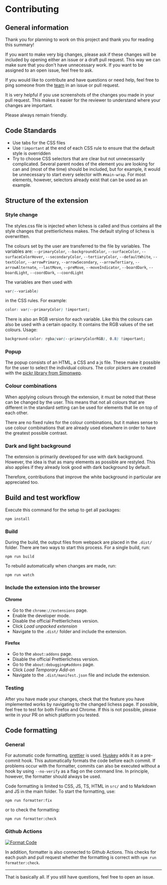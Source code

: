 # Contributing

## General information

Thank you for planning to work on this project and thank you for reading this summary!

If you want to make very big changes, please ask if these changes will be included by opening either an issue or a draft pull request. This way we can make sure that you don't have unnecessary work.
If you want to be assigned to an open issue, feel free to ask.

If you would like to contribute and have questions or need help, feel free to ping someone from the [team](https://github.com/prettierlichess/prettierlichess/blob/master/CODEOWNERS) in an issue or pull request.

It is very helpful if you use screenshots of the changes you made in your pull request. This makes it easier for the reviewer to understand where your changes are important.

Please always remain friendly.

## Code Standards

-   Use tabs for the CSS files
-   Use `!important` at the end of each CSS rule to ensure that the default style is overridden
-   Try to choose CSS selectors that are clear but not unnecessarily complicated. Several parent nodes of the element you are looking for can and (most of the time) should be included, but for example, it would be unnecessary to start every selector with `#main-wrap`. For most elements, however, selectors already exist that can be used as an example.

## Structure of the extension

### Style change

The styles.css file is injected when lichess is called and thus contains all the style changes that prettierlichess makes. The default styling of lichess is overwritten.

The colours set by the user are transferred to the file by variables. The variables are:
`--primaryColor`, `--backgroundColor`, `--surfaceColor`, `--surfaceColorHover`, `--secondaryColor`, `--tertiaryColor`, `--defaultWhite`, `--textColor`, `--arrowPrimary`, `--arrowSecondary`, `--arrowTertiary`, `--arrowAlternate`, `--lastMove`, `--preMove`, `--moveIndicator`, `--boardDark`, `--boardLight`, `--coordDark`, `--coordLight`

The variables are then used with

```css
var(--variable)
```

in the CSS rules. For example:

```css
color: var(--primaryColor) !important;
```

There is also an RGB version for each variable. Like this the colours can also be used with a certain opacity. It contains the RGB values of the set colours.
Usage:

```css
background-color: rgba(var(--primaryColorRGB), 0.8) !important;
```

### Popup

The popup consists of an HTML, a CSS and a js file. These make it possible for the user to select the individual colours. The color pickers are created with the [pickr library from Simonwep](https://github.com/Simonwep/pickr).

### Colour combinations

When applying colours through the extension, it must be noted that these can be changed by the user. This means that not all colours that are different in the standard setting can be used for elements that lie on top of each other.

There are no fixed rules for the colour combinations, but it makes sense to use colour combinations that are already used elsewhere in order to have the greatest possible contrast.

### Dark and light background

The extension is primarily developed for use with dark background. However, the idea is that as many elements as possible are restyled. This also applies if they already look good with dark background by default.

Therefore, contributions that improve the white background in particular are appreciated too.

## Build and test workflow

Execute this command for the setup to get all packages:

```
npm install
```

### Build

During the build, the output files from webpack are placed in the `.dist/` folder. There are two ways to start this process. For a single build, run:

```
npm run build
```

To rebuild automatically when changes are made, run:

```
npm run watch
```

### Include the extension into the browser

#### Chrome

-   Go to the `chrome://extensions` page.
-   Enable the developer mode.
-   Disable the official Prettierlichess version.
-   Click _Load unpacked extension_
-   Navigate to the `.dist/` folder and include the extension.

#### Firefox

-   Go to the `about:addons` page.
-   Disable the official Prettierlichess version.
-   Go to the `about:debugging#addons` page.
-   Click _Load Temporary Add-on_
-   Navigate to the `.dist/manifest.json` file and include the extension.

### Testing

After you have made your changes, check that the feature you have implemented works by navigating to the changed lichess page.
If possible, feel free to test for both Firefox and Chrome. If this is not possible, please write in your PR on which platform you tested.

## Code formatting

### General

For automatic code formatting, [prettier](https://prettier.io/) is used. [Huskey](https://github.com/typicode/husky) adds it as a pre-commit hook. This automatically formats the code before each commit.
If problems occur with the formatter, commits can also be executed without a hook by using `--no-verify` as a flag on the command line. In principle, however, the formatter should always be used.

Code formatting is limited to CSS, JS, TS, HTML in `src/` and to Markdown and JS in the main folder.
To start the formatting, use:

```
npm run formatter:fix
```

or to check the formatting:

```
npm run formatter:check
```

### Github Actions

[![Format Code](https://github.com/prettierlichess/prettierlichess/actions/workflows/formatter.yaml/badge.svg?event=push)](https://github.com/prettierlichess/prettierlichess/actions/workflows/formatter.yaml)

In addition, formatter is also connected to Github Actions. This checks for each push and pull request whether the formatting is correct with `npm run formatter:check`.

<hr>

That is basically all. If you still have questions, feel free to open an issue.
